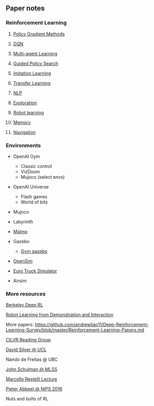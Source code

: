 Paper notes
-----------

### Reinforcement Learning

1. [Policy Gradient Methods](./pg)

2. [DQN](./dqn)

3. [Multi-agent Learning](./multi_agent)

4. [Guided Policy Search](./gps)

5. [Imitation Learning](./imitation)

6. [Transfer Learning](./transfer)

7. [NLP](./nlp)

8. [Exploration](./exploration)

9. [Robot learning](./robo)

10. [Memory](./memory)

11. [Navigation](./navigation)

### Environments

* OpenAI Gym

  * Classic control
  * VizDoom
  * Mujoco (select envs)

* OpenAI Universe

  * Flash games
  * World of bits

* Mujoco

* Labyrinth

* [Malmo](https://github.com/Microsoft/malmo)

* Gazebo

  * [Gym gazebo](https://github.com/erlerobot/gym-gazebo)

* [OpenSim](https://www.crowdai.org/challenges/learning-how-to-walk)

* [Euro Truck Simulator](https://github.com/bethesirius/ChosunTruck)

* Airsim

### More resources

[Berkeley Deep RL](http:/rll.berkeley.edu/deeprlcourse/)

[Robot Learning from Demonstration and Interaction](http://www.cs.utexas.edu/users/sniekum/classes/RLFD-F16/desc.php)

More papers: https://github.com/andrewliao11/Deep-Reinforcement-Learning-Survey/blob/master/Reinforcement-Learning-Papers.md

[CILVR Reading Group](https://github.com/cilvrRG/RL)

[David Silver @ UCL](http://icml.cc/2016/tutorials/deep_rl_tutorial.pdf)

Nando de Freitas @ UBC

[John Schulman @ MLSS](http://rll.berkeley.edu/deeprlcourse/#lecture-videos)

[Marcello Restelli Lecture](http://home.deib.polimi.it/restelli/MyWebSite/pdf/rl7.pdf)

[Pieter Abbeel @ NIPS 2016](http://people.eecs.berkeley.edu/~pabbeel/nips-tutorial-policy-optimization-Schulman-Abbeel.pdf)

Nuts and bolts of RL
